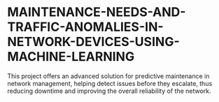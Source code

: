 # MAINTENANCE-NEEDS-AND-TRAFFIC-ANOMALIES-IN-NETWORK-DEVICES-USING-MACHINE-LEARNING
This project offers an advanced solution for predictive maintenance in network management, helping detect issues before they escalate, thus reducing downtime and improving the overall reliability of the network.
